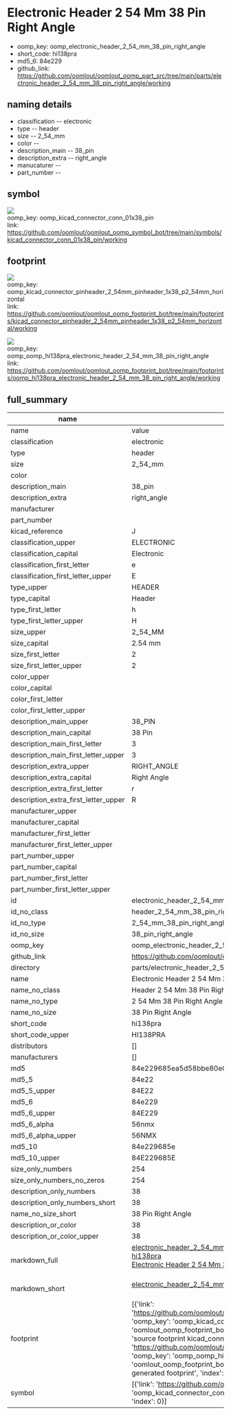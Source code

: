 # Electronic Header 2 54 Mm 38 Pin Right Angle

  
* oomp_key: oomp_electronic_header_2_54_mm_38_pin_right_angle 
* short_code: hi138pra
* md5_6: 84e229  
* github_link: https://github.com/oomlout/oomlout_oomp_part_src/tree/main/parts/electronic_header_2_54_mm_38_pin_right_angle/working  
## naming details
* classification -- electronic
* type -- header
* size -- 2_54_mm
* color -- 
* description_main -- 38_pin
* description_extra -- right_angle
* manucaturer -- 
* part_number -- 



## symbol

![](symbol/{index}/working/working_600.png)  
oomp_key: oomp_kicad_connector_conn_01x38_pin  
link: https://github.com/oomlout/oomlout_oomp_symbol_bot/tree/main/symbols/kicad_connector_conn_01x38_pin/working  

## footprint

![](footprint/{index}/working/working_600.png)  
oomp_key: oomp_kicad_connector_pinheader_2_54mm_pinheader_1x38_p2_54mm_horizontal  
link: https://github.com/oomlout/oomlout_oomp_footprint_bot/tree/main/footprints/kicad_connector_pinheader_2_54mm_pinheader_1x38_p2_54mm_horizontal/working  

![](footprint/{index}/working/working_600.png)  
oomp_key: oomp_oomp_hi138pra_electronic_header_2_54_mm_38_pin_right_angle  
link: https://github.com/oomlout/oomlout_oomp_footprint_bot/tree/main/footprints/oomp_hi138pra_electronic_header_2_54_mm_38_pin_right_angle/working  

## full_summary
| name | value | 
| --- | --- | 
| name | value | 
| classification | electronic | 
| type | header | 
| size | 2_54_mm | 
| color |  | 
| description_main | 38_pin | 
| description_extra | right_angle | 
| manufacturer |  | 
| part_number |  | 
| kicad_reference | J | 
| classification_upper | ELECTRONIC | 
| classification_capital | Electronic | 
| classification_first_letter | e | 
| classification_first_letter_upper | E | 
| type_upper | HEADER | 
| type_capital | Header | 
| type_first_letter | h | 
| type_first_letter_upper | H | 
| size_upper | 2_54_MM | 
| size_capital | 2.54 mm | 
| size_first_letter | 2 | 
| size_first_letter_upper | 2 | 
| color_upper |  | 
| color_capital |  | 
| color_first_letter |  | 
| color_first_letter_upper |  | 
| description_main_upper | 38_PIN | 
| description_main_capital | 38 Pin | 
| description_main_first_letter | 3 | 
| description_main_first_letter_upper | 3 | 
| description_extra_upper | RIGHT_ANGLE | 
| description_extra_capital | Right Angle | 
| description_extra_first_letter | r | 
| description_extra_first_letter_upper | R | 
| manufacturer_upper |  | 
| manufacturer_capital |  | 
| manufacturer_first_letter |  | 
| manufacturer_first_letter_upper |  | 
| part_number_upper |  | 
| part_number_capital |  | 
| part_number_first_letter |  | 
| part_number_first_letter_upper |  | 
| id | electronic_header_2_54_mm_38_pin_right_angle | 
| id_no_class | header_2_54_mm_38_pin_right_angle | 
| id_no_type | 2_54_mm_38_pin_right_angle | 
| id_no_size | 38_pin_right_angle | 
| oomp_key | oomp_electronic_header_2_54_mm_38_pin_right_angle | 
| github_link | https://github.com/oomlout/oomlout_oomp_part_src/tree/main/parts/electronic_header_2_54_mm_38_pin_right_angle/working | 
| directory | parts/electronic_header_2_54_mm_38_pin_right_angle | 
| name | Electronic Header 2 54 Mm 38 Pin Right Angle | 
| name_no_class | Header 2 54 Mm 38 Pin Right Angle | 
| name_no_type | 2 54 Mm 38 Pin Right Angle | 
| name_no_size | 38 Pin Right Angle | 
| short_code | hi138pra | 
| short_code_upper | HI138PRA | 
| distributors | [] | 
| manufacturers | [] | 
| md5 | 84e229685ea5d58bbe80e0919c3187c7 | 
| md5_5 | 84e22 | 
| md5_5_upper | 84E22 | 
| md5_6 | 84e229 | 
| md5_6_upper | 84E229 | 
| md5_6_alpha | 56nmx | 
| md5_6_alpha_upper | 56NMX | 
| md5_10 | 84e229685e | 
| md5_10_upper | 84E229685E | 
| size_only_numbers | 254 | 
| size_only_numbers_no_zeros | 254 | 
| description_only_numbers | 38 | 
| description_only_numbers_short | 38 | 
| name_no_size_short | 38 Pin Right Angle | 
| description_or_color | 38 | 
| description_or_color_upper | 38 | 
| markdown_full | [electronic_header_2_54_mm_38_pin_right_angle](https://github.com/oomlout/oomlout_oomp_part_src/tree/main/parts/electronic_header_2_54_mm_38_pin_right_angle/working)<br>[hi138pra](https://github.com/oomlout/oomlout_oomp_part_src/tree/main/parts/electronic_header_2_54_mm_38_pin_right_angle/working)<br>[Electronic Header 2 54 Mm 38 Pin Right Angle](https://github.com/oomlout/oomlout_oomp_part_src/tree/main/parts/electronic_header_2_54_mm_38_pin_right_angle/working)<br><br> | 
| markdown_short | [electronic_header_2_54_mm_38_pin_right_angle](https://github.com/oomlout/oomlout_oomp_part_src/tree/main/parts/electronic_header_2_54_mm_38_pin_right_angle/working)<br><br> | 
| footprint | [{'link': 'https://github.com/oomlout/oomlout_oomp_footprint_bot/tree/main/foootprntss/kicad_connector_pinheader_2_54mm_pinheader_1x38_p2_54mm_horizontal', 'oomp_key': 'oomp_kicad_connector_pinheader_2_54mm_pinheader_1x38_p2_54mm_horizontal', 'directory': 'oomlout_oomp_footprint_bot/footprints/kicad_connector_pinheader_2_54mm_pinheader_1x38_p2_54mm_horizontal//working/working.kicad_mod', 'note': 'source footprint kicad_connector_pinheader_2_54mm_pinheader_1x38_p2_54mm_horizontal', 'index': 0}, {'link': 'https://github.com/oomlout/oomlout_oomp_footprint_bot/tree/main/foootprntss/oomp_hi138pra_electronic_header_2_54_mm_38_pin_right_angle', 'oomp_key': 'oomp_oomp_hi138pra_electronic_header_2_54_mm_38_pin_right_angle', 'directory': 'oomlout_oomp_footprint_bot/footprints/oomp_hi138pra_electronic_header_2_54_mm_38_pin_right_angle//working/working.kicad_mod', 'note': 'oomp generated footprint', 'index': 1}] | 
| symbol | [{'link': 'https://github.com/oomlout/oomlout_oomp_symbol_bot/tree/main/symbols/kicad_connector_conn_01x38_pin', 'oomp_key': 'oomp_kicad_connector_conn_01x38_pin', 'directory': 'oomlout_oomp_symbol_bot/symbols/kicad_connector_conn_01x38_pin//working/working.kicad_sym', 'index': 0}] | 
